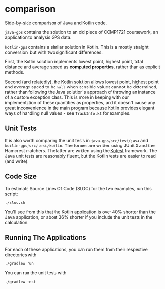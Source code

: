 # comparison

Side-by-side comparison of Java and Kotlin code.

`java-gps` contains the solution to an old piece of COMP1721 coursework,
an application to analysis GPS data.

`kotlin-gps` contains a similar solution in Kotlin. This is a mostly straight
conversion, but with two significant differences.

First, the Kotlin solution implements lowest point, highest point, total
distance and average speed as **computed properties**, rather than as explicit
methods.

Second (and relatedly), the Kotlin solution allows lowest point, highest
point and average speed to be `null` when sensible values cannot be
determined, rather than following the Java solution's approach of throwing
an instance of a custom exception class. This is more in keeping with our
implementation of these quantities as properties, and it doesn't cause
any great inconvenience in the main program because Kotlin provides
elegant ways of handling null values - see `TrackInfo.kt` for examples.

## Unit Tests

It is also worth comparing the unit tests in `java-gps/src/test/java` and
`kotlin-gps/src/test/kotlin`. The former are written using JUnit 5 and
the Hamcrest matchers. The latter are written using the [Kotest][ko]
framework. The Java unit tests are reasonably fluent, but the Kotlin tests
are easier to read (and write).

## Code Size

To estimate Source Lines Of Code (SLOC) for the two examples, run this
script:

    ./sloc.sh

You'll see from this that the Kotlin application is over 40% shorter than
the Java application, or about 36% shorter if you include the unit tests
in the calculation.

## Running The Applications

For each of these applications, you can run them from their respective
directories with

    ./gradlew run

You can run the unit tests with

    ./gradlew test

[ko]: https://kotest.io/
